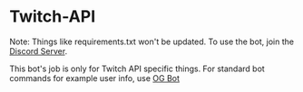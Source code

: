 # Twitch-API

Note: Things like requirements.txt won't be updated. To use the bot, join the [Discord Server](https://discord.gg/8NXaEyV).

This bot's job is only for Twitch API specific things. For standard bot commands for example user info, use [OG Bot](http://oran.page.link/ogbot)
